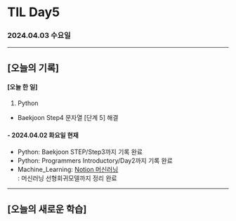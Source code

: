 # TIL Day5
### 2024.04.03 수요일

---

## [오늘의 기록]

#### [오늘 한 일]
1. Python
- Baekjoon Step4 문자열 [단계 5] 해결

#### - 2024.04.02 화요일 현재
- Python: Baekjoon STEP/Step3까지 기록 완료
- Python: Programmers Introductory/Day2까지 기록 완료
- Machine_Learning: [Notion 머신러닝](https://handsome-umbrella-c52.notion.site/a887c58b105a44d287c8f5d045e56f4e?pvs=4)  
: 머신러닝 선형회귀모델까지 정리 완료

---
## [오늘의 새로운 학습]
